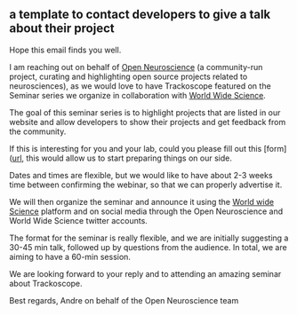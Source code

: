 ## a template to contact developers to give a talk about their project

Hope this email finds you well.

I am reaching out on behalf of [Open Neuroscience](https://open-neuroscience.com) (a community-run project, curating and highlighting open source projects related to neurosciences), as we would love to have Trackoscope featured on the Seminar series we organize in collaboration with [World Wide Science]([url](https://www.world-wide.org/)).

The goal of this seminar series is to highlight projects that are listed in our website and allow developers to show their projects and get feedback from the community.

If this is interesting for you and your lab, could you please fill out this [form]([url](https://forms.office.com/e/xmkaapqVDg), this would allow us to start preparing things on our side. 

Dates and times are flexible, but we would like to have about 2-3 weeks time between confirming the webinar, so that we can properly advertise it. 

We will then organize the seminar and announce it using the [World wide Science]([url](https://www.world-wide.org/Open-Source/)) platform and on social media through the Open Neuroscience and World Wide Science twitter accounts.

The format for the seminar is really flexible, and we are initially suggesting a 30-45 min talk, followed up by questions from the audience. In total, we are aiming to have a 60-min session.

We are looking forward to your reply and to attending an amazing seminar about Trackoscope.

Best regards, 
Andre on behalf of the Open Neuroscience team

